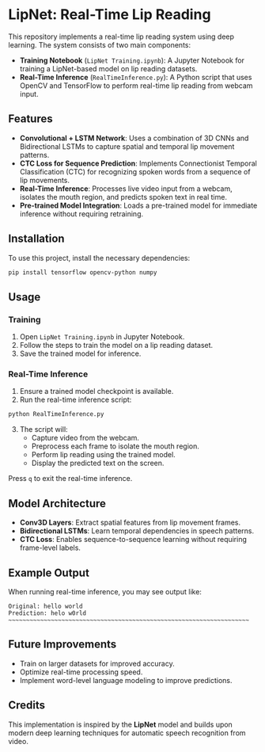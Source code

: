 # LipNet: Real-Time Lip Reading

This repository implements a real-time lip reading system using deep learning. The system consists of two main components:
- **Training Notebook** (`LipNet Training.ipynb`): A Jupyter Notebook for training a LipNet-based model on lip reading datasets.
- **Real-Time Inference** (`RealTimeInference.py`): A Python script that uses OpenCV and TensorFlow to perform real-time lip reading from webcam input.

## Features
- **Convolutional + LSTM Network**: Uses a combination of 3D CNNs and Bidirectional LSTMs to capture spatial and temporal lip movement patterns.
- **CTC Loss for Sequence Prediction**: Implements Connectionist Temporal Classification (CTC) for recognizing spoken words from a sequence of lip movements.
- **Real-Time Inference**: Processes live video input from a webcam, isolates the mouth region, and predicts spoken text in real time.
- **Pre-trained Model Integration**: Loads a pre-trained model for immediate inference without requiring retraining.

## Installation
To use this project, install the necessary dependencies:

```bash
pip install tensorflow opencv-python numpy
```

## Usage

### Training
1. Open `LipNet Training.ipynb` in Jupyter Notebook.
2. Follow the steps to train the model on a lip reading dataset.
3. Save the trained model for inference.

### Real-Time Inference
1. Ensure a trained model checkpoint is available.
2. Run the real-time inference script:

```bash
python RealTimeInference.py
```

3. The script will:
   - Capture video from the webcam.
   - Preprocess each frame to isolate the mouth region.
   - Perform lip reading using the trained model.
   - Display the predicted text on the screen.

Press `q` to exit the real-time inference.

## Model Architecture
- **Conv3D Layers**: Extract spatial features from lip movement frames.
- **Bidirectional LSTMs**: Learn temporal dependencies in speech patterns.
- **CTC Loss**: Enables sequence-to-sequence learning without requiring frame-level labels.

## Example Output
When running real-time inference, you may see output like:

```
Original: hello world
Prediction: helo w0rld
~~~~~~~~~~~~~~~~~~~~~~~~~~~~~~~~~~~~~~~~~~~~~~~~~~~~~~~~~~~~~~~~~~~~
```

## Future Improvements
- Train on larger datasets for improved accuracy.
- Optimize real-time processing speed.
- Implement word-level language modeling to improve predictions.

## Credits
This implementation is inspired by the **LipNet** model and builds upon modern deep learning techniques for automatic speech recognition from video.


